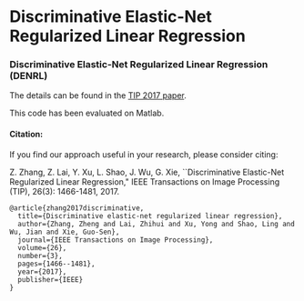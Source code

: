 # Discriminative Elastic-Net Regularized Linear Regression

### Discriminative Elastic-Net Regularized Linear Regression (DENRL)

The details can be found in the [TIP 2017 paper](https://ieeexplore.ieee.org/document/7814255). 

This code has been evaluated on Matlab.


#### Citation:

If you find our approach useful in your research, please consider citing:

Z. Zhang, Z. Lai, Y. Xu, L. Shao, J. Wu, G. Xie, ``Discriminative Elastic-Net Regularized Linear Regression," IEEE Transactions on Image Processing (TIP), 26(3): 1466-1481, 2017.

```
@article{zhang2017discriminative,
  title={Discriminative elastic-net regularized linear regression},
  author={Zhang, Zheng and Lai, Zhihui and Xu, Yong and Shao, Ling and Wu, Jian and Xie, Guo-Sen},
  journal={IEEE Transactions on Image Processing},
  volume={26},
  number={3},
  pages={1466--1481},
  year={2017},
  publisher={IEEE}
}
```
